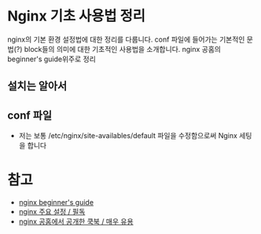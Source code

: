 # Nginx 기초 사용법 정리
nginx의 기본 환경 설정법에 대한 정리를 다룹니다.
conf 파일에 들어가는 기본적인 문법(?) block들의 의미에 대한 기초적인 사용법을 소개합니다.
nginx 공홈의 beginner's guide위주로 정리

## 설치는 알아서

## conf 파일
- 저는 보통 /etc/nginx/site-availables/default 파일을 수정함으로써 Nginx 세팅을 합니다

## 


# 참고
- [nginx beginner's guide](http://nginx.org/en/docs/beginners_guide.html)
- [nginx 주요 설정 / 필독](https://sarc.io/index.php/nginx/61-nginx-nginx-conf)
- [nginx 공홈에서 공개한 쿡북 / 매우 유용](https://www.nginx.com/resources/library/complete-nginx-cookbook/)
